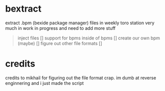 # bextract
extract .bpm (bexide package manager) files in weekly toro station
very much in work in progress and need to add more stuff
> inject files []
> support for bpms inside of bpms []
> create our own bpm (maybe) []
> figure out other file formats []
# credits
credits to mikhail for figuring out the file format crap.
im dumb at reverse enginnering and i just made the script
